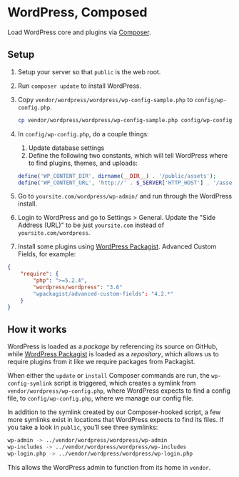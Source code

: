 # WordPress, Composed

Load WordPress core and plugins via [Composer](http://getcomposer.org/).



## Setup

1. Setup your server so that `public` is the web root.

1. Run `composer update` to install WordPress.

1. Copy `vendor/wordpress/wordpress/wp-config-sample.php` to `config/wp-config.php`.

	```bash
	cp vendor/wordpress/wordpress/wp-config-sample.php config/wp-config.php
	```

1. In `config/wp-config.php`, do a couple things:
    1. Update database settings
    2. Define the following two constants, which will tell WordPress where to find plugins, themes, and uploads:

    ```php
    define('WP_CONTENT_DIR', dirname(__DIR__) . '/public/assets');
	define('WP_CONTENT_URL', 'http://' . $_SERVER['HTTP_HOST'] . '/assets');
	```

1. Go to `yoursite.com/wordpress/wp-admin/` and run through the WordPress install.

1. Login to WordPress and go to Settings > General. Update the "Side Address (URL)" to be just `yoursite.com` instead of `yoursite.com/wordpress`.

1. Install some plugins using [WordPress Packagist](http://wpackagist.org/). Advanced Custom Fields, for example:

```json
{
	"require": {
		"php": ">=5.2.4",
		"wordpress/wordpress": "3.6"
	    "wpackagist/advanced-custom-fields": "4.2.*"
	}
}
```



## How it works

WordPress is loaded as a _package_ by referencing its source on GitHub, while [WordPress Packagist](http://wpackagist.org/) is loaded as a _repository_, which allows us to require plugins from it like we require packages from Packagist.

When either the `update` or `install` Composer commands are run, the `wp-config-symlink` script is triggered, which creates a symlink from `vendor/wordpress/wp-config.php`, where WordPress expects to find a config file, to `config/wp-config.php`, where we manage our config file.

In addition to the symlink created by our Composer-hooked script, a few more symlinks exist in locations that WordPress expects to find its files. If you take a look in `public`, you'll see three symlinks:

```bash
wp-admin -> ../vendor/wordpress/wordpress/wp-admin
wp-includes -> ../vendor/wordpress/wordpress/wp-includes
wp-login.php -> ../vendor/wordpress/wordpress/wp-login.php
```

This allows the WordPress admin to function from its home in `vendor`.
